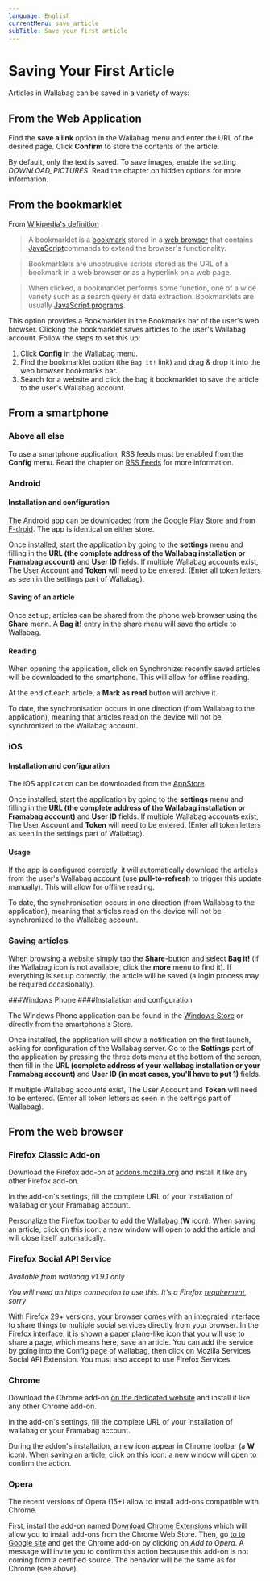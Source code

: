 ```yaml
---
language: English
currentMenu: save_article
subTitle: Save your first article
---
```


# Saving Your First Article

Articles in Wallabag can be saved in a variety of ways:

## From the Web Application

Find the **save a link** option in the Wallabag menu and enter the URL of the desired page. Click **Confirm** to store the contents of the article.

By default, only the text is saved. To save images, enable the setting *DOWNLOAD_PICTURES*. Read the chapter on hidden options for more information.

## From the bookmarklet

From [Wikipedia's definition](http://fr.wikipedia.org/wiki/Bookmarklet)

> A bookmarklet is a [bookmark](http://en.wikipedia.org/wiki/Internet_bookmark) stored in a [web browser](http://en.wikipedia.org/wiki/Web_browser) that contains [JavaScript](http://en.wikipedia.org/wiki/JavaScript)commands to extend the browser's functionality.

> Bookmarklets are unobtrusive scripts stored as the URL of a bookmark in a web browser or as a hyperlink on a web page.

> When clicked, a bookmarklet performs some function, one of a wide variety such as a search query or data extraction. Bookmarklets are usually [JavaScript programs](http://en.wikipedia.org/wiki/Computer_program).

This option provides a Bookmarklet in the Bookmarks bar of the user's web browser. Clicking the bookmarklet saves articles to the user's Wallabag account. Follow the steps to set this up:

1. Click **Config** in the Wallabag menu. 
2. Find the bookmarklet option (the `Bag it!` link) and drag & drop it into the web browser bookmarks bar.
3. Search for a website and click the bag it bookmarklet to save the article to the user's Wallabag account.

## From a smartphone

### Above all else

To use a smartphone application, RSS feeds must be enabled from the **Config** menu. Read the chapter on [RSS Feeds](RSS_feed.md) for more information.

### Android

#### Installation and configuration

The Android app can be downloaded from the [Google Play Store](https://play.google.com/store/apps/details?id=fr.gaulupeau.apps.InThePoche) and from [F-droid](https://f-droid.org/app/fr.gaulupeau.apps.InThePoche). The app is identical on either store.

Once installed, start the application by going to the **settings** menu and filling in the **URL (the  complete address of the Wallabag installation or  Framabag account)** and **User ID** fields. If multiple Wallabag accounts exist, The User Account and **Token** will need to be entered. (Enter all token letters as seen in the settings part of Wallabag).

#### Saving of an article

Once set up, articles can be shared from the phone web browser using the **Share** menn. A **Bag it!** entry in the share menu will save the article to Wallabag.

#### Reading

When opening the application, click on Synchronize: recently saved articles will be downloaded to the smartphone. This will allow for offline reading.

At the end of each article, a **Mark as read** button will archive it.

To date, the synchronisation occurs in one direction (from Wallabag to the application), meaning that articles read on the device will not be synchronized to the Wallabag account.

### iOS

#### Installation and configuration

The iOS application can be downloaded from the [AppStore](https://itunes.apple.com/app/id828331015).

Once installed, start the application by going to the **settings** menu and filling in the **URL (the  complete address of the Wallabag installation or  Framabag account)** and **User ID** fields. If multiple Wallabag accounts exist, The User Account and **Token** will need to be entered. (Enter all token letters as seen in the settings part of Wallabag).

#### Usage

If the app is configured correctly, it will automatically download the articles from the user's Wallabag account (use **pull-to-refresh** to trigger this update manually). This will allow for offline reading.

To date, the synchronisation occurs in one direction (from Wallabag to the application), meaning that articles read on the device will not be synchronized to the Wallabag account.

### Saving articles

When browsing a website simply tap the **Share**-button and select **Bag it!** (if the Wallabag icon is not available, click the **more** menu to find it). If everything is set up correctly, the article will be saved (a login process may be required occasionally).

###Windows Phone
####Installation and configuration

The Windows Phone application can be found in the [Windows Store](https://www.microsoft.com/en-us/store/apps/wallabag/9nblggh11646) or directly from the smartphone's Store.

Once installed, the application will show a notification on the first launch, asking for configuration of the Wallabag server. Go to the **Settings** part of the application by pressing the three dots menu at the bottom of the screen, then fill in the **URL (complete address of your wallabag installation or your Framabag account)** and **User ID (in most cases, you'll have to put 1)** fields.

If multiple Wallabag accounts exist, The User Account and **Token** will need to be entered. (Enter all token letters as seen in the settings part of Wallabag).

## From the web browser

### Firefox Classic Add-on

Download the Firefox add-on at [addons.mozilla.org](https://addons.mozilla.org/firefox/addon/wallabag/) and install it like any other Firefox add-on.

In the add-on's settings, fill the complete URL of your installation of wallabag or your Framabag account.

Personalize the Firefox toolbar to add the Wallabag (**W** icon). When saving an article, click on this icon: a new window will open to add the article and will close itself automatically.

### Firefox Social API Service

*Available from wallabag v1.9.1 only*

*You will need an https connection to use this. It's a Firefox [requirement](https://developer.mozilla.org/en-US/docs/Mozilla/Projects/Social_API/Manifest#Manifest_Contents), sorry*

With Firefox 29+ versions, your browser comes with an integrated interface to share things to multiple social services directly from your browser. In the Firefox interface, it is shown a paper plane-like icon that you will use to share a page, which means here, save an article.
You can add the service by going into the Config page of wallabag, then click on Mozilla Services Social API Extension. You must also accept to use Firefox Services.

### Chrome

Download the Chrome add-on [on the dedicated website](https://chrome.google.com/webstore/detail/wallabag/bepdcjnnkglfjehplaogpoonpffbdcdj) and install it like any other Chrome add-on.

In the add-on's settings, fill the complete URL of your installation of wallabag or your Framabag account.

During the addon's installation, a new icon appear in Chrome toolbar (a **W** icon). When saving an article, click on this icon: a new window will open to confirm the action.

### Opera

The recent versions of Opera (15+) allow to install add-ons compatible with Chrome.

First, install the add-on named [Download Chrome Extensions](https://addons.opera.com/en/extensions/details/download-chrome-extension-9/) which will allow you to install add-ons from the Chrome Web Store. Then, go [to to Google site](https://chrome.google.com/webstore/detail/wallabag/bepdcjnnkglfjehplaogpoonpffbdcdj) and get the Chrome add-on by clicking on *Add to Opera*. A message will invite you to confirm this action because this add-on is not coming from a certified source. The behavior will be the same as for Chrome (see above).
